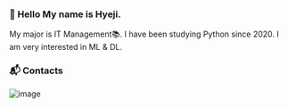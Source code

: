 ### 👋 Hello My name is Hyeji.

My major is IT Management📚. I have been studying Python since 2020. I am very interested in ML & DL.

### 📬 Contacts
![image](https://user-images.githubusercontent.com/76441392/117272042-bf6ec580-ae95-11eb-8700-ae7f34022659.png)
